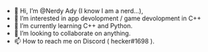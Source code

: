 - 👋 Hi, I’m @Nerdy Ady (I know I am a nerd...),
- 👀 I’m interested in app devolopment / game devolopment in C++
- 🌱 I’m currently learning C++ and Python.
- 💞️ I’m looking to collaborate on anything.
- 📫 How to reach me on Discord ( hecker#1698 ).

<!---
Undead-Alpha/Undead-Alpha is a ✨ special ✨ repository because its `README.md` (this file) appears on your GitHub profile.
You can click the Preview link to take a look at your changes.
--->
